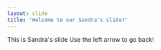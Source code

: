 ```yaml
---
layout: slide
title: "Welcome to our Sandra's slide!"
---
```

This is Sandra's slide
Use the left arrow to go back!